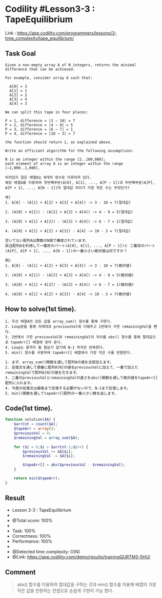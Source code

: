 # Codility #Lesson3-3 : TapeEquilibrium
Link : https://app.codility.com/programmers/lessons/3-time_complexity/tape_equilibrium/
## Task Goal
```
Given a non-empty array A of N integers, returns the minimal difference that can be achieved.

For example, consider array A such that:

  A[0] = 3
  A[1] = 1
  A[2] = 2
  A[3] = 4
  A[4] = 3

We can split this tape in four places:

P = 1, difference = |3 − 10| = 7
P = 2, difference = |4 − 9| = 5
P = 3, difference = |6 − 7| = 1
P = 4, difference = |10 − 3| = 7

the function should return 1, as explained above.

Write an efficient algorithm for the following assumptions:

N is an integer within the range [2..100,000];
each element of array A is an integer within the range [−1,000..1,000].
```
```
비어있지 않은 배열A는 N개의 정수로 이루어져 있다.
해당 배열A를 이용하여 첫번째부분(A[0], A[1], ..., A[P − 1])과 두번째부분(A[P], A[P + 1], ..., A[N − 1])의 절대값 차이가 가장 작은 수는 무엇인가?

예) 
1. A[0] - (A[1] + A[2] + A[3] + A[4]) -> 3 - 10 = 7(절대값)

2. (A[0] + A[1]) - (A[2] + A[3] + A[4]) -> 4 - 9 = 5(절대값)

3. (A[0] + A[1] + A[2]) - (A[3] + A[4]) -> 6 - 7 = 1(절대값)

4. (A[0] + A[1] + A[2] + A[3]) - A[4] -> 10 - 3 = 7(절대값)
```
```
空いてない配列Aは整数のN個で構成されています。
該当配列Aを利用して一番目のパート(A[0], A[1], ..., A[P − 1])と 二番目のパート(A[P], A[P + 1], ..., A[N − 1])の一番小さい絶対値は何ですか？

例) 
1. A[0] - (A[1] + A[2] + A[3] + A[4]) -> 3 - 10 = 7(絶対値)

2. (A[0] + A[1]) - (A[2] + A[3] + A[4]) -> 4 - 9 = 5(絶対値)

3. (A[0] + A[1] + A[2]) - (A[3] + A[4]) -> 6 - 7 = 1(絶対値)

4. (A[0] + A[1] + A[2] + A[3]) - A[4] -> 10 - 3 = 7(絶対値)
```
## How to solve(1st time).
```
1. 우선 배열A의 모든 값을 array_sum() 함수를 통해 구한다.
2. Loop문을 통해 차례대로 previousVal에 더해주고 1번에서 구한 remainingVal을 뺀다.
3. 2번에서 구한 previousVal와 remainingVal의 차이를 abs() 함수를 통해 절대값으로 tapeArr[] 배열에 넣어 준다.
4. Loop는 끝까지 돌 필요가 없기에 N-1 까지만 반복한다.
5. min() 함수를 사용하여 tapeArr[] 베열에서 가장 작은 수를 반환한다.
```
```
1. まず、array_sum()関数を通して配列Aの値を全部加えます。
2. 反復文を通して順番に配列A[N]の値をpreviousValに加えて、一番で加えたremainingValで配列A[N]の値を引きます。
3. 二番のpreviousValとremainingValの違さをabs()関数を通して絶対値をtapeArr[]配列に入れます。
4. 今度の反復文は最後まで反復する必要がないので、N-1まで反復します。
5. min()関数を通してtapeArr[]配列の一番小さい数を返します。
```
## Code(1st time).
```php
function solution($A) {
    $arrCnt = count($A);
    $tapeArr = array();
    $previousVal = 0;
    $remainingVal = array_sum($A);
    
    for ($i = 0;$i < $arrCnt-1;$i++) {
        $previousVal += $A[$i];
        $remainingVal -= $A[$i];

        $tapeArr[] = abs($previousVal - $remainingVal);
    }

    return min($tapeArr);
}
```
## Result
 * Lesson 3-3 : TapeEquilibrium
 * 
 * @Total score: 100%
 * 
 * Task: 100%
 * Correctness: 100%
 * Performance: 100%
 * 
 * @Detected time complexity: O(N)
 * @Link: https://app.codility.com/demo/results/trainingQURTM3-5HU/
## Comment
> abs() 함수를 이용하여 절대값을 구하는 것과 min() 함수를 이용해 배열의 가장 작은 값을 반환하는 컨셉으로 손쉽게 구현이 가능 했다.
